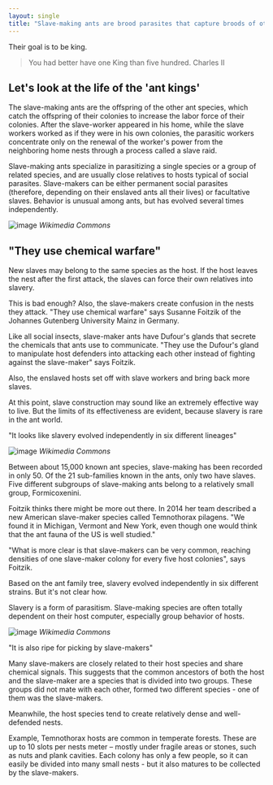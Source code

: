 ```yaml
---
layout: single
title: "Slave-making ants are brood parasites that capture broods of other ant species to increase the worker force of their colony"
---
```

Their goal is to be king.

> You had better have one King than five hundred.
> Charles II

Let's look at the life of the 'ant kings'
-
The slave-making ants are the offspring of the other ant species, which catch the offspring of their colonies to increase the labor force of their colonies. After the slave-worker appeared in his home, while the slave workers worked as if they were in his own colonies, the parasitic workers concentrate only on the renewal of the worker's power from the neighboring home nests through a process called a slave raid.

Slave-making ants specialize in parasitizing a single species or a group of related species, and are usually close relatives to hosts typical of social parasites. Slave-makers can be either permanent social parasites (therefore, depending on their enslaved ants all their lives) or facultative slaves. Behavior is unusual among ants, but has evolved several times independently.

![image](https://upload.wikimedia.org/wikipedia/commons/5/59/Polyergus_lucidus_with_host_Formica_archboldi.jpg)
*Wikimedia Commons*

<script async src="//pagead2.googlesyndication.com/pagead/js/adsbygoogle.js"></script>
<ins class="adsbygoogle"
     style="display:block; text-align:center;"
     data-ad-layout="in-article"
     data-ad-format="fluid"
     data-ad-client="ca-pub-7868661326160958"
     data-ad-slot="3072558811"></ins>
<script>
     (adsbygoogle = window.adsbygoogle || []).push({});
</script>

"They use chemical warfare"
-
New slaves may belong to the same species as the host. If the host leaves the nest after the first attack, the slaves can force their own relatives into slavery.

This is bad enough? Also, the slave-makers create confusion in the nests they attack. "They use chemical warfare" says Susanne Foitzik of the Johannes Gutenberg University Mainz in Germany.

Like all social insects, slave-maker ants have Dufour's glands that secrete the chemicals that ants use to communicate. "They use the Dufour's gland to manipulate host defenders into attacking each other instead of fighting against the slave-maker" says Foitzik.

Also, the enslaved hosts set off with slave workers and bring back more slaves.

At this point, slave construction may sound like an extremely effective way to live. But the limits of its effectiveness are evident, because slavery is rare in the ant world.

"It looks like slavery evolved independently in six different lineages"

![image](https://upload.wikimedia.org/wikipedia/commons/9/9f/Polyergus_lucidus_longicornis_with_host_Formica_dolosa.jpg)
*Wikimedia Commons*

<script async src="//pagead2.googlesyndication.com/pagead/js/adsbygoogle.js"></script>
<ins class="adsbygoogle"
     style="display:block; text-align:center;"
     data-ad-layout="in-article"
     data-ad-format="fluid"
     data-ad-client="ca-pub-7868661326160958"
     data-ad-slot="3072558811"></ins>
<script>
     (adsbygoogle = window.adsbygoogle || []).push({});
</script>

Between about 15,000 known ant species, slave-making has been recorded in only 50. Of the 21 sub-families known in the ants, only two have slaves. Five different subgroups of slave-making ants belong to a relatively small group, Formicoxenini.

Foitzik thinks there might be more out there. In 2014 her team described a new American slave-maker species called Temnothorax pilagens. "We found it in Michigan, Vermont and New York, even though one would think that the ant fauna of the US is well studied."

"What is more clear is that slave-makers can be very common, reaching densities of one slave-maker colony for every five host colonies", says Foitzik.

Based on the ant family tree, slavery evolved independently in six different strains. But it's not clear how.

Slavery is a form of parasitism. Slave-making species are often totally dependent on their host computer, especially group behavior of hosts.

![image](https://upload.wikimedia.org/wikipedia/commons/5/52/Polyergus_lucidus_montivagus_with_host_Formica_pallidefulva.jpg)
*Wikimedia Commons*

<script async src="//pagead2.googlesyndication.com/pagead/js/adsbygoogle.js"></script>
<ins class="adsbygoogle"
     style="display:block; text-align:center;"
     data-ad-layout="in-article"
     data-ad-format="fluid"
     data-ad-client="ca-pub-7868661326160958"
     data-ad-slot="3072558811"></ins>
<script>
     (adsbygoogle = window.adsbygoogle || []).push({});
</script>

"It is also ripe for picking by slave-makers"

Many slave-makers are closely related to their host species and share chemical signals. This suggests that the common ancestors of both the host and the slave-maker are a species that is divided into two groups. These groups did not mate with each other, formed two different species - one of them was the slave-makers.

Meanwhile, the host species tend to create relatively dense and well-defended nests.

Example, Temnothorax hosts are common in temperate forests. These are up to 10 slots per nests meter – mostly under fragile areas or stones, such as nuts and plank cavities. Each colony has only a few people, so it can easily be divided into many small nests - but it also matures to be collected by the slave-makers.
